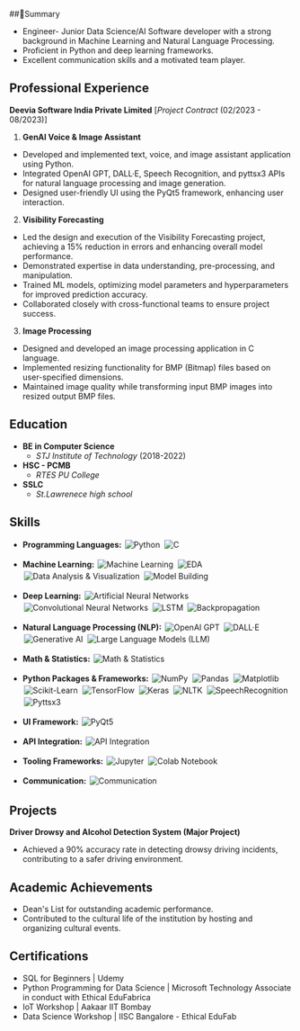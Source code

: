 ##💫Summary
- Engineer- Junior Data Science/AI Software developer with a strong background in Machine Learning and Natural Language Processing.
- Proficient in Python and deep learning frameworks.
- Excellent communication skills and a motivated team player.

## Professional Experience
**Deevia Software India Private Limited** [*Project Contract* (02/2023 - 08/2023)]

1. **GenAI Voice & Image Assistant**
- Developed and implemented text, voice, and image assistant application using Python.
- Integrated OpenAI GPT, DALL·E, Speech Recognition, and pyttsx3 APIs for natural language processing and image generation.
- Designed user-friendly UI using the PyQt5 framework, enhancing user interaction.

2. **Visibility Forecasting**
- Led the design and execution of the Visibility Forecasting project, achieving a 15% reduction in errors and enhancing overall model performance.
- Demonstrated expertise in data understanding, pre-processing, and manipulation.
- Trained ML models, optimizing model parameters and hyperparameters for improved prediction accuracy.
- Collaborated closely with cross-functional teams to ensure project success.

3. **Image Processing**
- Designed and developed an image processing application in C language.
- Implemented resizing functionality for BMP (Bitmap) files based on user-specified dimensions.
- Maintained image quality while transforming input BMP images into resized output BMP files.

## Education
- **BE in Computer Science**
  - *STJ Institute of Technology* (2018-2022)
- **HSC - PCMB**
  - *RTES PU College*
- **SSLC**
  - *St.Lawrenece high school*
  

## Skills

- **Programming Languages:**
  <img alt="Python" src="https://img.shields.io/badge/Python-3776AB?style=for-the-badge&logo=python&logoColor=white" style="margin:2px;"/>
  <img alt="C" src="https://img.shields.io/badge/C-00599C?style=for-the-badge&logo=c&logoColor=white" style="margin:2px;"/>

- **Machine Learning:**
  <img alt="Machine Learning" src="https://img.shields.io/badge/Machine%20Learning-FF6F61?style=for-the-badge" style="margin:2px;"/>
  <img alt="EDA" src="https://img.shields.io/badge/EDA-007ACC?style=for-the-badge" style="margin:2px;"/>
  <img alt="Data Analysis & Visualization" src="https://img.shields.io/badge/Data%20Analysis%20&%20Visualization-FFA726?style=for-the-badge" style="margin:2px;"/>
  <img alt="Model Building" src="https://img.shields.io/badge/Model%20Building-4CAF50?style=for-the-badge" style="margin:2px;"/>

- **Deep Learning:**
  <img alt="Artificial Neural Networks" src="https://img.shields.io/badge/Artificial%20Neural%20Networks-FF6F61?style=for-the-badge" style="margin:2px;"/>
  <img alt="Convolutional Neural Networks" src="https://img.shields.io/badge/Convolutional%20Neural%20Networks-FF6F61?style=for-the-badge" style="margin:2px;"/>
  <img alt="LSTM" src="https://img.shields.io/badge/LSTM-FF6F61?style=for-the-badge" style="margin:2px;"/>
  <img alt="Backpropagation" src="https://img.shields.io/badge/Backpropagation-FF6F61?style=for-the-badge" style="margin:2px;"/>

- **Natural Language Processing (NLP):**
  <img alt="OpenAI GPT" src="https://img.shields.io/badge/OpenAI%20GPT-FFCA28?style=for-the-badge" style="margin:2px;"/>
  <img alt="DALL·E" src="https://img.shields.io/badge/DALL·E-FFCA28?style=for-the-badge" style="margin:2px;"/>
  <img alt="Generative AI" src="https://img.shields.io/badge/Generative%20AI-FFCA28?style=for-the-badge" style="margin:2px;"/>
  <img alt="Large Language Models (LLM)" src="https://img.shields.io/badge/Large%20Language%20Models%20(LLM)-FFCA28?style=for-the-badge" style="margin:2px;"/>

- **Math & Statistics:**
  <img alt="Math & Statistics" src="https://img.shields.io/badge/Math%20%26%20Statistics-78909C?style=for-the-badge" style="margin:2px;"/>

- **Python Packages & Frameworks:**
  <img alt="NumPy" src="https://img.shields.io/badge/NumPy-013243?style=for-the-badge&logo=numpy&logoColor=white" style="margin:2px;"/>
  <img alt="Pandas" src="https://img.shields.io/badge/Pandas-150458?style=for-the-badge&logo=pandas&logoColor=white" style="margin:2px;"/>
  <img alt="Matplotlib" src="https://img.shields.io/badge/Matplotlib-FF6F61?style=for-the-badge&logoColor=white" style="margin:2px;"/>
  <img alt="Scikit-Learn" src="https://img.shields.io/badge/scikit--learn-%23F7931E.svg?style=for-the-badge&logo=scikit-learn&logoColor=white" style="margin:2px;"/>
  <img alt="TensorFlow" src="https://img.shields.io/badge/TensorFlow-%23FF6F00.svg?style=for-the-badge&logo=TensorFlow&logoColor=white" style="margin:2px;"/>
  <img alt="Keras" src="https://img.shields.io/badge/Keras-FF6F61?style=for-the-badge&logo=Keras&logoColor=white" style="margin:2px;"/>
  <img alt="NLTK" src="https://img.shields.io/badge/NLTK-FF6F61?style=for-the-badge&logo=NLP&logoColor=white" style="margin:2px;"/>
  <img alt="SpeechRecognition" src="https://img.shields.io/badge/SpeechRecognition-FF6F61?style=for-the-badg&logo=Speech&logoColor=whitee" style="margin:2px;"/>
  <img alt="Pyttsx3" src="https://img.shields.io/badge/Pyttsx3-FF6F61?style=for-the-badge&logo=TextToSpeech&logoColor=white" style="margin:2px;"/>

- **UI Framework:**
  <img alt="PyQt5" src="https://img.shields.io/badge/PyQt5-00A6D6?style=for-the-badge" style="margin:2px;"/>

- **API Integration:**
  <img alt="API Integration" src="https://img.shields.io/badge/API%20Integration-FF6F61?style=for-the-badge" style="margin:2px;"/>

- **Tooling Frameworks:**
  <img alt="Jupyter" src="https://img.shields.io/badge/Jupyter-FF6F61?style=for-the-badge" style="margin:2px;"/>
  <img alt="Colab Notebook" src="https://img.shields.io/badge/Colab%20Notebook-FF6F61?style=for-the-badge" style="margin:2px;"/>

- **Communication:**
  <img alt="Communication" src="https://img.shields.io/badge/Communication-4CAF50?style=for-the-badge" style="margin:2px;"/>



## Projects
**Driver Drowsy and Alcohol Detection System (Major Project)**
   - Achieved a 90% accuracy rate in detecting drowsy driving incidents, contributing to a safer driving environment.

## Academic Achievements 
- Dean's List for outstanding academic performance.
- Contributed to the cultural life of the institution by hosting and organizing cultural events.

## Certifications
- SQL for Beginners | Udemy
- Python Programming for Data Science | Microsoft Technology Associate in conduct with Ethical EduFabrica
- IoT Workshop | Aakaar IIT Bombay
- Data Science Workshop | IISC Bangalore - Ethical EduFab
